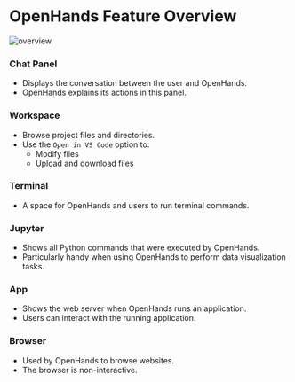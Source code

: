 # OpenHands Feature Overview

![overview](/img/oh-features.png)

### Chat Panel
- Displays the conversation between the user and OpenHands.
- OpenHands explains its actions in this panel.

### Workspace
- Browse project files and directories.
- Use the `Open in VS Code` option to:
  * Modify files
  * Upload and download files

### Terminal
- A space for OpenHands and users to run terminal commands.

### Jupyter
- Shows all Python commands that were executed by OpenHands.
- Particularly handy when using OpenHands to perform data visualization tasks.

### App
- Shows the web server when OpenHands runs an application.
- Users can interact with the running application.

### Browser
- Used by OpenHands to browse websites.
- The browser is non-interactive.

